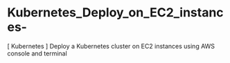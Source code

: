 # Kubernetes_Deploy_on_EC2_instances-
[ Kubernetes ] Deploy a Kubernetes cluster on EC2 instances using AWS console and terminal
